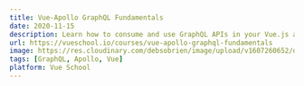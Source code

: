 ```yaml
---
title: Vue-Apollo GraphQL Fundamentals
date: 2020-11-15
description: Learn how to consume and use GraphQL APIs in your Vue.js apps with Vue-Apollo.
url: https://vueschool.io/courses/vue-apollo-graphql-fundamentals
image: https://res.cloudinary.com/debsobrien/image/upload/v1607260652/debbie.codes/courses/vue-apollo-graphql-fundamentals_vnfw0h.jpg
tags: [GraphQL, Apollo, Vue]
platform: Vue School
---
```

